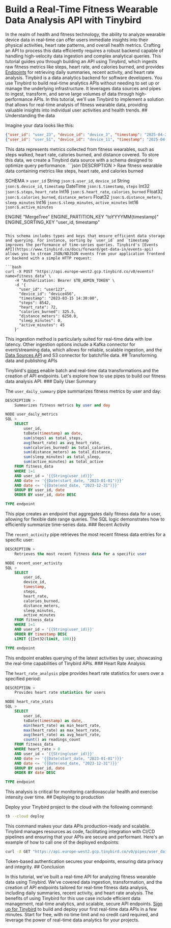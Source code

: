 # Build a Real-Time Fitness Wearable Data Analysis API with Tinybird

In the realm of health and fitness technology, the ability to analyze wearable device data in real-time can offer users immediate insights into their physical activities, heart rate patterns, and overall health metrics. Crafting an API to process this data efficiently requires a robust backend capable of handling high-velocity data ingestion and complex analytical queries. This tutorial guides you through building an API using Tinybird, which ingests raw fitness metrics like steps, heart rate, and calories burned, and provides [Endpoints](https://www.tinybird.co/docs/forward/work-with-data/publish-data/endpoints) for retrieving daily summaries, recent activity, and heart rate analysis. Tinybird is a data analytics backend for software developers. You use Tinybird to build real-time analytics APIs without needing to set up or manage the underlying infrastructure. It leverages data sources and pipes to ingest, transform, and serve large volumes of data through high-performance APIs. In this tutorial, we'll use Tinybird to implement a solution that allows for real-time analysis of fitness wearable data, providing valuable insights into individual user activities and health trends. ## Understanding the data

Imagine your data looks like this:

```json
{"user_id": "user_23", "device_id": "device_3", "timestamp": "2025-04-27 15:52:24", "steps": 522, "heart_rate": 82, "calories_burned": 172.2, "distance_meters": 552.2, "sleep_minutes": 122, "active_minutes": 2}
{"user_id": "user_51", "device_id": "device_11", "timestamp": "2025-04-28 03:52:24", "steps": 1150, "heart_rate": 110, "calories_burned": 135, "distance_meters": 1115, "sleep_minutes": 110, "active_minutes": 110}
```

This data represents metrics collected from fitness wearables, such as steps walked, heart rate, calories burned, and distance covered. To store this data, we create a Tinybird data source with a schema designed to optimize query performance. ```json
DESCRIPTION >
    Raw fitness wearable data containing metrics like steps, heart rate, and calories burned

SCHEMA >
    `user_id` String `json:$.user_id`,
    `device_id` String `json:$.device_id`,
    `timestamp` DateTime `json:$.timestamp`,
    `steps` Int32 `json:$.steps`,
    `heart_rate` Int16 `json:$.heart_rate`,
    `calories_burned` Float32 `json:$.calories_burned`,
    `distance_meters` Float32 `json:$.distance_meters`,
    `sleep_minutes` Int16 `json:$.sleep_minutes`,
    `active_minutes` Int16 `json:$.active_minutes`

ENGINE "MergeTree"
ENGINE_PARTITION_KEY "toYYYYMM(timestamp)"
ENGINE_SORTING_KEY "user_id, timestamp"
```

This schema includes types and keys that ensure efficient data storage and querying. For instance, sorting by `user_id` and `timestamp` improves the performance of time-series queries. Tinybird's [Events API](https://www.tinybird.co/docs/forward/get-data-in/events-api) allows you to stream JSON/NDJSON events from your application frontend or backend with a simple HTTP request:

```bash
curl -X POST "https://api.europe-west2.gcp.tinybird.co/v0/events?name=fitness_data" \
    -H "Authorization: Bearer $TB_ADMIN_TOKEN" \
    -d '{
      "user_id": "user123",
      "device_id": "device456",
      "timestamp": "2023-03-15 14:30:00",
      "steps": 8542,
      "heart_rate": 72,
      "calories_burned": 325.5,
      "distance_meters": 6250.0,
      "sleep_minutes": 0,
      "active_minutes": 45
    }'
```

This ingestion method is particularly suited for real-time data with low latency. Other ingestion options include a Kafka connector for event/streaming data, which allows for reliable, scalable ingestion, and the [Data Sources API](https://www.tinybird.co/docs/api-reference/datasource-api) and S3 connector for batch/file data. ## Transforming data and publishing APIs

Tinybird's [pipes](https://www.tinybird.co/docs/forward/work-with-data/pipes) enable batch and real-time data transformations and the creation of API endpoints. Let's explore how to use pipes to build our fitness data analysis API. ### Daily User Summary

The `user_daily_summary` pipe summarizes fitness metrics by user and day:

```sql
DESCRIPTION >
    Summarizes fitness metrics by user and day

NODE user_daily_metrics
SQL >
    SELECT
        user_id,
        toDate(timestamp) as date,
        sum(steps) as total_steps,
        avg(heart_rate) as avg_heart_rate,
        sum(calories_burned) as total_calories,
        sum(distance_meters) as total_distance,
        sum(sleep_minutes) as total_sleep,
        sum(active_minutes) as total_active
    FROM fitness_data
    WHERE 1=1
    AND user_id = '{{String(user_id)}}'
    AND date >= '{{Date(start_date, "2023-01-01")}}'
    AND date <= '{{Date(end_date, "2023-12-31")}}'
    GROUP BY user_id, date
    ORDER BY user_id, date DESC

TYPE endpoint
```

This pipe creates an endpoint that aggregates daily fitness data for a user, allowing for flexible date range queries. The SQL logic demonstrates how to efficiently summarize time-series data. ### Recent Activity

The `recent_activity` pipe retrieves the most recent fitness data entries for a specific user:

```sql
DESCRIPTION >
    Retrieves the most recent fitness data for a specific user

NODE recent_user_activity
SQL >
    SELECT
        user_id,
        device_id,
        timestamp,
        steps,
        heart_rate,
        calories_burned,
        distance_meters,
        sleep_minutes,
        active_minutes
    FROM fitness_data
    WHERE 1=1
    AND user_id = '{{String(user_id)}}'
    ORDER BY timestamp DESC
    LIMIT {{Int32(limit, 100)}}

TYPE endpoint
```

This endpoint enables querying of the latest activities by user, showcasing the real-time capabilities of Tinybird APIs. ### Heart Rate Analysis

The `heart_rate_analysis` pipe provides heart rate statistics for users over a specified period:

```sql
DESCRIPTION >
    Provides heart rate statistics for users

NODE heart_rate_stats
SQL >
    SELECT
        user_id,
        toDate(timestamp) as date,
        min(heart_rate) as min_heart_rate,
        max(heart_rate) as max_heart_rate,
        avg(heart_rate) as avg_heart_rate,
        count() as readings_count
    FROM fitness_data
    WHERE heart_rate > 0
    AND user_id = '{{String(user_id)}}'
    AND date >= '{{Date(start_date, "2023-01-01")}}'
    AND date <= '{{Date(end_date, "2023-12-31")}}'
    GROUP BY user_id, date
    ORDER BY date DESC

TYPE endpoint
```

This analysis is critical for monitoring cardiovascular health and exercise intensity over time. ## Deploying to production

Deploy your Tinybird project to the cloud with the following command:

```bash
tb --cloud deploy
```

This command makes your data APIs production-ready and scalable. Tinybird manages resources as code, facilitating integration with CI/CD pipelines and ensuring that your APIs are secure and performant. Here's an example of how to call one of the deployed endpoints:

```bash
curl -X GET "https://api.europe-west2.gcp.tinybird.co/v0/pipes/user_daily_summary.json?token=$TB_ADMIN_TOKEN&user_id=user123&start_date=2023-01-01&end_date=2023-12-31"
```

Token-based authentication secures your endpoints, ensuring data privacy and integrity. ## Conclusion

In this tutorial, we've built a real-time API for analyzing fitness wearable data using Tinybird. We've covered data ingestion, transformation, and the creation of API endpoints tailored for real-time fitness data analysis, including daily summaries, recent activity, and heart rate analysis. The benefits of using Tinybird for this use case include efficient data management, real-time analytics, and scalable, secure API endpoints. [Sign up for Tinybird](https://cloud.tinybird.co/signup) to build and deploy your first real-time data APIs in a few minutes. Start for free, with no time limit and no credit card required, and leverage the power of real-time data analytics for your projects.